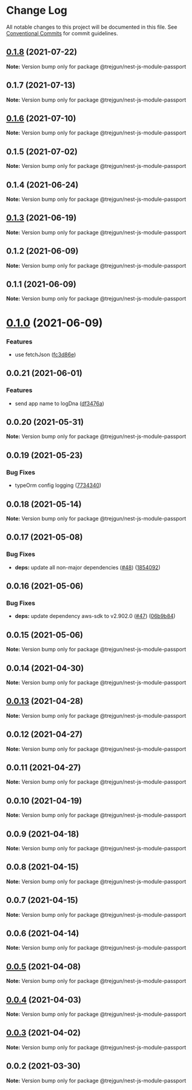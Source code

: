 # Change Log

All notable changes to this project will be documented in this file.
See [Conventional Commits](https://conventionalcommits.org) for commit guidelines.

## [0.1.8](https://github.com/trejgun/common-packages/compare/@trejgun/nest-js-module-passport@0.1.7...@trejgun/nest-js-module-passport@0.1.8) (2021-07-22)

**Note:** Version bump only for package @trejgun/nest-js-module-passport





## 0.1.7 (2021-07-13)

**Note:** Version bump only for package @trejgun/nest-js-module-passport





## [0.1.6](https://github.com/trejgun/common-packages/compare/@trejgun/nest-js-module-passport@0.1.5...@trejgun/nest-js-module-passport@0.1.6) (2021-07-10)

**Note:** Version bump only for package @trejgun/nest-js-module-passport





## 0.1.5 (2021-07-02)

**Note:** Version bump only for package @trejgun/nest-js-module-passport





## 0.1.4 (2021-06-24)

**Note:** Version bump only for package @trejgun/nest-js-module-passport





## [0.1.3](https://github.com/trejgun/common-packages/compare/@trejgun/nest-js-module-passport@0.1.2...@trejgun/nest-js-module-passport@0.1.3) (2021-06-19)

**Note:** Version bump only for package @trejgun/nest-js-module-passport





## 0.1.2 (2021-06-09)

**Note:** Version bump only for package @trejgun/nest-js-module-passport





## 0.1.1 (2021-06-09)

**Note:** Version bump only for package @trejgun/nest-js-module-passport





# [0.1.0](https://github.com/trejgun/common-packages/compare/@trejgun/nest-js-module-passport@0.0.21...@trejgun/nest-js-module-passport@0.1.0) (2021-06-09)


### Features

* use fetchJson ([fc3d86e](https://github.com/trejgun/common-packages/commit/fc3d86e0a27e2cf4387d8706222abae24bde9b16))





## 0.0.21 (2021-06-01)


### Features

* send app name to logDna ([df3476a](https://github.com/trejgun/common-packages/commit/df3476a4a17098fdf80f99cf2400d114cd4e47ad))





## 0.0.20 (2021-05-31)

**Note:** Version bump only for package @trejgun/nest-js-module-passport





## 0.0.19 (2021-05-23)


### Bug Fixes

* typeOrm config logging ([7734340](https://github.com/trejgun/common-packages/commit/77343402c7e0c63d3d19bfc55df29b961f68eaaa))





## 0.0.18 (2021-05-14)

**Note:** Version bump only for package @trejgun/nest-js-module-passport





## 0.0.17 (2021-05-08)


### Bug Fixes

* **deps:** update all non-major dependencies ([#48](https://github.com/trejgun/common-packages/issues/48)) ([1854092](https://github.com/trejgun/common-packages/commit/1854092c4d51e9ec43aa1d75bb43037c21b11630))





## 0.0.16 (2021-05-06)


### Bug Fixes

* **deps:** update dependency aws-sdk to v2.902.0 ([#47](https://github.com/trejgun/common-packages/issues/47)) ([06b9b84](https://github.com/trejgun/common-packages/commit/06b9b845709c6eb67b7e04277f86ecb9bf19fc73))





## 0.0.15 (2021-05-06)

**Note:** Version bump only for package @trejgun/nest-js-module-passport





## 0.0.14 (2021-04-30)

**Note:** Version bump only for package @trejgun/nest-js-module-passport





## [0.0.13](https://github.com/trejgun/common-packages/compare/@trejgun/nest-js-module-passport@0.0.12...@trejgun/nest-js-module-passport@0.0.13) (2021-04-28)

**Note:** Version bump only for package @trejgun/nest-js-module-passport





## 0.0.12 (2021-04-27)

**Note:** Version bump only for package @trejgun/nest-js-module-passport





## 0.0.11 (2021-04-27)

**Note:** Version bump only for package @trejgun/nest-js-module-passport





## 0.0.10 (2021-04-19)

**Note:** Version bump only for package @trejgun/nest-js-module-passport





## 0.0.9 (2021-04-18)

**Note:** Version bump only for package @trejgun/nest-js-module-passport





## 0.0.8 (2021-04-15)

**Note:** Version bump only for package @trejgun/nest-js-module-passport





## 0.0.7 (2021-04-15)

**Note:** Version bump only for package @trejgun/nest-js-module-passport





## 0.0.6 (2021-04-14)

**Note:** Version bump only for package @trejgun/nest-js-module-passport





## [0.0.5](https://github.com/trejgun/common-packages/compare/@trejgun/nest-js-module-passport@0.0.4...@trejgun/nest-js-module-passport@0.0.5) (2021-04-08)

**Note:** Version bump only for package @trejgun/nest-js-module-passport





## [0.0.4](https://github.com/trejgun/common-packages/compare/@trejgun/nest-js-module-passport@0.0.3...@trejgun/nest-js-module-passport@0.0.4) (2021-04-03)

**Note:** Version bump only for package @trejgun/nest-js-module-passport





## [0.0.3](https://github.com/trejgun/common-packages/compare/@trejgun/nest-js-module-passport@0.0.2...@trejgun/nest-js-module-passport@0.0.3) (2021-04-02)

**Note:** Version bump only for package @trejgun/nest-js-module-passport





## 0.0.2 (2021-03-30)

**Note:** Version bump only for package @trejgun/nest-js-module-passport
